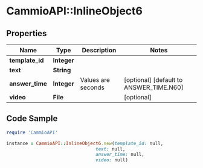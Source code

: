 # CammioAPI::InlineObject6

## Properties

Name | Type | Description | Notes
------------ | ------------- | ------------- | -------------
**template_id** | **Integer** |  | 
**text** | **String** |  | 
**answer_time** | **Integer** | Values are seconds  | [optional] [default to ANSWER_TIME.N60]
**video** | **File** |  | [optional] 

## Code Sample

```ruby
require 'CammioAPI'

instance = CammioAPI::InlineObject6.new(template_id: null,
                                 text: null,
                                 answer_time: null,
                                 video: null)
```


